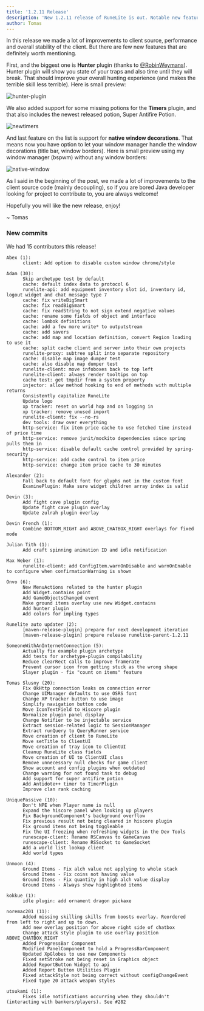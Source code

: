 ```yaml
---
title: '1.2.11 Release'
description: 'New 1.2.11 release of RuneLite is out. Notable new features are an awesome Hunter Plugin and support for more potion timers'
author: Tomas
---
```


In this release we made a lot of improvements to client source, performance and
overall stability of the client. But there are few new features that are
definitely worth mentioning.

First, and the biggest one is **Hunter** plugin (thanks to
[@RobinWeymans](https://github.com/RobinWeymans)). Hunter plugin will show you
state of your traps and also time until they will break. That should improve
your overall hunting experience (and makes the terrible skill less terrible).
Here is small preview:

![hunter-plugin](/img/blog/1.2.11-Release/hunterplugin.png)

We also added support for some missing potions for the **Timers** plugin, and that
also includes the newest released potion, Super Antifire Potion.

![newtimers](/img/blog/1.2.11-Release/newtimers.png)

And last feature on the list is support for **native window decorations**. That
means now you have option to let your window manager handle the window
decorations (title bar, window borders). Here is small preview using my window
manager (bspwm) without any window borders:

![native-window](/img/blog/1.2.11-Release/nativewindow.png)

As I said in the beginning of the post, we made a lot of improvements to the
client source code (mainly decoupling), so if you are bored Java developer
looking for project to contribute to, you are always welcome!

Hopefully you will like the new release, enjoy!

~ Tomas

### New commits

We had 15 contributors this release!

```
Abex (1):
      client: Add option to disable custom window chrome/style

Adam (30):
      Skip archetype test by default
      cache: default index data to protocol 6
      runelite-api: add equipment inventory slot id, inventory id, logout widget and chat message type 7
      cache: fix writeBigSmart
      cache: fix readBigSmart
      cache: fix readString to not sign extend negative values
      cache: rename some fields of object and interface
      cache: lombok definitions
      cache: add a few more write* to outputstream
      cache: add savers
      cache: add map and location definition, convert Region loading to use it
      cache: split cache client and server into their own projects
      runelite-proxy: subtree split into separate repository
      cache: disable map image dumper test
      cache: also disable map dumper test
      runelite-client: move infoboxes back to top left
      runelite-client: always render tooltips on top
      cache test: get tmpdir from a system property
      injector: allow method hooking to end of methods with multiple returns
      Consistently capitalize RuneLite
      Update logo
      xp tracker: reset on world hop and on logging in
      xp tracker: remove unused import
      runelite-client: fix --no-rs
      dev tools: draw over everything
      http-service: fix item price cache to use fetched time instead of price time
      http-service: remove junit/mockito dependencies since spring pulls them in
      http-service: disable default cache control provided by spring-security
      http-service: add cache control to item price
      http-service: change item price cache to 30 minutes

Alexander (2):
      Fall back to default font for glyphs not in the custom font
      ExaminePlugin: Make sure widget children array index is valid

Devin (3):
      Add fight cave plugin config
      Update fight cave plugin overlay
      Update zulrah plugin overlay

Devin French (1):
      Combine BOTTOM_RIGHT and ABOVE_CHATBOX_RIGHT overlays for fixed mode

Julian Tith (1):
      Add craft spinning animation ID and idle notification

Max Weber (1):
      runelite-client: add ConfigItem.warnOnDisable and warnOnEnable to configure when confirmationWarning is shown

Onvo (6):
      New MenuActions related to the hunter plugin
      Add Widget.contains point
      Add GameObjectsChanged event
      Make ground items overlay use new Widget.contains
      Add hunter plugin
      Add colors for impling types

Runelite auto updater (2):
      [maven-release-plugin] prepare for next development iteration
      [maven-release-plugin] prepare release runelite-parent-1.2.11

SomeoneWithAnInternetConnection (5):
      Actually fix example plugin archetype
      Add tests for archetype-plugin compilability
      Reduce clearRect calls to improve framerate
      Prevent cursor icon from getting stuck as the wrong shape
      Slayer plugin - fix "count on items" feature

Tomas Slusny (20):
      Fix OkHttp connection leaks on connection error
      Change UIManager defaults to use OSRS font
      Change XP tracker button to use image
      Simplify navigation button code
      Move IconTextField to Hiscore plugin
      Normalize plugin panel display
      Change Notifier to be injectable service
      Extract session-related logic to SessionManager
      Extract runQuery to QueryRunner service
      Move creation of client to RuneLite
      Move setTitle to ClientUI
      Move creation of tray icon to ClientUI
      Cleanup RuneLite class fields
      Move creation of UI to ClientUI class
      Remove unnecessary null checks for game client
      Show account and config plugins when outdated
      Change warning for not found task to debug
      Add support for super antifire potion
      Add Antidote++ timer to TimerPlugin
      Improve clan rank caching

UniquePassive (10):
      Don't NPE when Player name is null
      Expand the hiscore panel when looking up players
      Fix BackgroundComponent's background overflow
      Fix previous result not being cleared in hiscore plugin
      Fix ground items not being toggleable
      Fix the UI freezing when refreshing widgets in the Dev Tools
      runescape-client: Rename RSCanvas to GameCanvas
      runescape-client: Rename RSSocket to GameSocket
      Add a world list lookup client
      Add world types

Unmoon (4):
      Ground Items - Fix alch value not applying to whole stack
      Ground Items - Fix coins not having value
      Ground Items - Fix quantity in high alch value display
      Ground Items - Always show highlighted items

kokkue (1):
      idle plugin: add ornament dragon pickaxe

noremac201 (11):
      Added missing skilling skills from boosts overlay. Reordered from left to right and up to down.
      Add new overlay position for above right side of chatbox
      Change attack style plugin to use overlay position ABOVE_CHATBOX_RIGHT
      Added ProgressBar Component
      Modified PanelComponent to hold a ProgressBarComponent
      Updated XpGlobes to use new Components
      Fixed setStroke not being reset in Graphics object
      Added ReportButton Widget to api
      Added Report Button Utilities Plugin
      Fixed attackStyle not being correct without configChangeEvent
      Fixed type 20 attack weapon styles

utsukami (1):
      Fixes idle notifications occurring when they shouldn't (interacting with bankers/players). See #282
```

